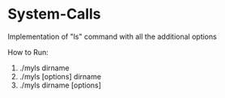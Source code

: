 # System-Calls
Implementation of "ls" command with all the additional options

How to Run:  <br />
1) ./myls dirname   <br />
2) ./myls [options] dirname  <br />
3) ./myls dirname [options]   <br />
